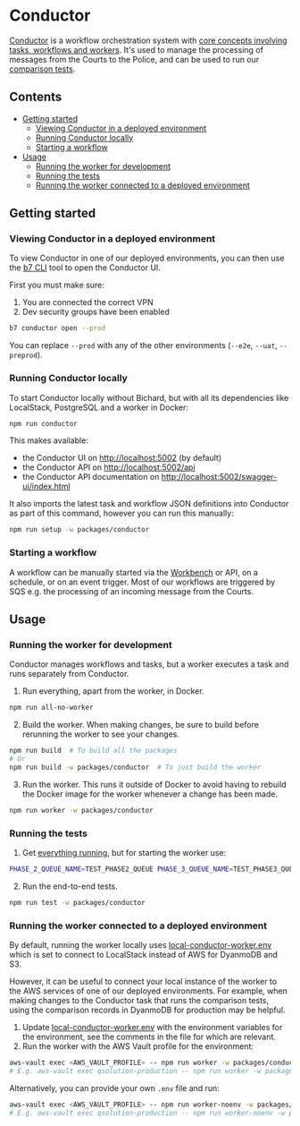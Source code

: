 # Conductor<!-- omit from toc -->

[Conductor](https://github.com/conductor-oss/conductor) is a workflow orchestration system
with [core concepts involving tasks, workflows and workers](https://orkes.io/content/core-concepts).
It's used to manage the processing of messages from the Courts to the Police, and can be used to run our
[comparison tests](../../README.md#comparing-new-and-old-bichard).

## Contents<!-- omit from toc -->

- [Getting started](#getting-started)
  - [Viewing Conductor in a deployed environment](#viewing-conductor-in-a-deployed-environment)
  - [Running Conductor locally](#running-conductor-locally)
  - [Starting a workflow](#starting-a-workflow)
- [Usage](#usage)
  - [Running the worker for development](#running-the-worker-for-development)
  - [Running the tests](#running-the-tests)
  - [Running the worker connected to a deployed environment](#running-the-worker-connected-to-a-deployed-environment)

## Getting started

### Viewing Conductor in a deployed environment

To view Conductor in one of our deployed environments, you can then use the [b7 CLI](../cli) tool to open the Conductor UI.

First you must make sure:

1. You are connected the correct VPN
2. Dev security groups have been enabled

```bash
b7 conductor open --prod
```

You can replace `--prod` with any of the other environments (`--e2e`, `--uat`, `--preprod`).

### Running Conductor locally

To start Conductor locally without Bichard, but with all its dependencies like LocalStack, PostgreSQL and a worker in
Docker:

```bash
npm run conductor
```

This makes available:

- the Conductor UI on [http://localhost:5002](http://localhost:5002) (by default)
- the Conductor API on [http://localhost:5002/api](http://localhost:5002/api)
- the Conductor API documentation
  on [http://localhost:5002/swagger-ui/index.html](http://localhost:5002/swagger-ui/index.html)

It also imports the latest task and workflow JSON definitions into Conductor as part of this command, however you can
run this manually:

```bash
npm run setup -w packages/conductor
```

### Starting a workflow

A workflow can be manually started via the [Workbench](http://localhost:5002/workbench) or API, on a schedule, or on
an event trigger. Most of our workflows are triggered by SQS e.g. the processing of an incoming message from the Courts.

## Usage

### Running the worker for development

Conductor manages workflows and tasks, but a worker executes a task and runs separately from Conductor.

1. Run everything, apart from the worker, in Docker.

```bash
npm run all-no-worker
```

2. Build the worker. When making changes, be sure to build before rerunning the worker to see your changes.

```bash
npm run build  # To build all the packages
# Or
npm run build -w packages/conductor  # To just build the worker
```

3. Run the worker. This runs it outside of Docker to avoid having to rebuild the Docker image for the worker whenever a
   change has been made.

```bash
npm run worker -w packages/conductor
```

### Running the tests

1. Get [everything running](#running-the-worker-for-development), but for starting the worker use:

```bash
PHASE_2_QUEUE_NAME=TEST_PHASE2_QUEUE PHASE_3_QUEUE_NAME=TEST_PHASE3_QUEUE npm run worker -w packages/conductor
```

2. Run the end-to-end tests.

```bash
npm run test -w packages/conductor
```

### Running the worker connected to a deployed environment

By default, running the worker locally uses [local-conductor-worker.env](../../environment/local-conductor-worker.env)
which is set to connect to LocalStack instead of AWS for DyanmoDB and S3.

However, it can be useful to connect your local instance of the worker to the AWS services of one of our deployed
environments. For example, when making changes to the Conductor task that runs the comparison tests, using the
comparison records in DyanmoDB for production may be helpful.

1. Update [local-conductor-worker.env](../../environment/local-conductor-worker.env) with the environment variables for
   the environment, see the comments in the file for which are relevant.
2. Run the worker with the AWS Vault profile for the environment:

```bash
aws-vault exec <AWS_VAULT_PROFILE> -- npm run worker -w packages/conductor
# E.g. aws-vault exec qsolution-production -- npm run worker -w packages/conductor
```

Alternatively, you can provide your own `.env` file and run:

```bash
aws-vault exec <AWS_VAULT_PROFILE> -- npm run worker-noenv -w packages/conductor
# E.g. aws-vault exec qsolution-production -- npm run worker-noenv -w packages/conductor
```
